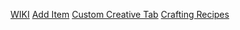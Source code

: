 <a href="https://fabricmc.net/wiki/doku.php">WIKI</a>
<a href="https://fabricmc.net/wiki/tutorial:items">Add Item</a>
<a href="https://fabricmc.net/wiki/tutorial:itemgroup">Custom Creative Tab</a>
<a href="https://fabricmc.net/wiki/tutorial:recipes">Crafting Recipes</a>